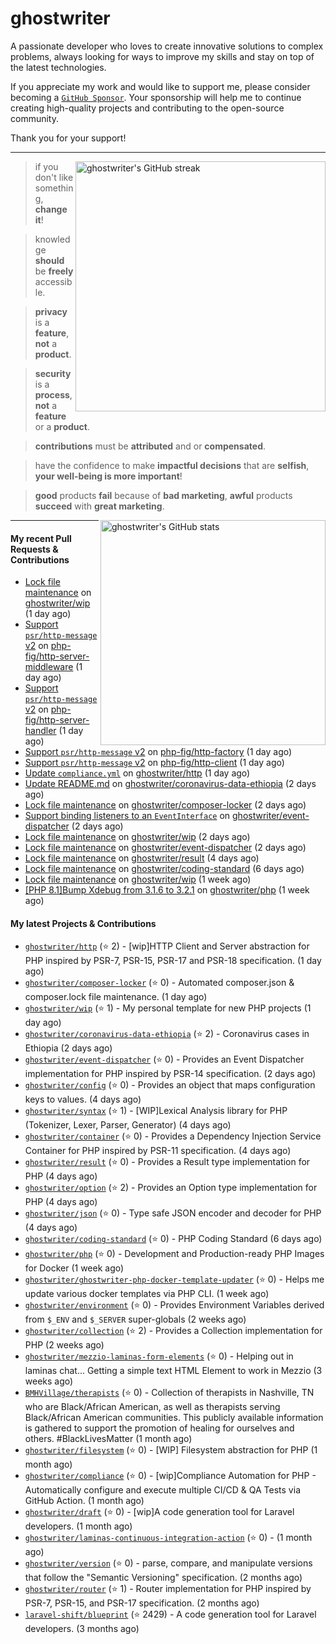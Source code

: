 # ghostwriter

A passionate developer who loves to create innovative solutions to complex problems, always looking for ways to improve my skills and stay on top of the latest technologies.

If you appreciate my work and would like to support me, please consider becoming a [`GitHub Sponsor`](https://github.com/sponsors/ghostwriter). Your sponsorship will help me to continue creating high-quality projects and contributing to the open-source community.

Thank you for your support!

---

<img alt="ghostwriter's GitHub streak" width="400px" align="right" src="https://github-readme-streak-stats.herokuapp.com/?cache_seconds=1800&user=ghostwriter">

> if you don't like something, **change it**!

> knowledge **should** be **freely** accessible.

> **privacy** is a **feature**, **not** a **product**.

> **security** is a **process**, **not** a **feature** or a **product**.

> **contributions** must be **attributed** and or **compensated**.

> have the confidence to make **impactful decisions** that are **selfish**, **your well-being is more important**!

> **good** products **fail** because of **bad marketing**, **awful** products **succeed** with **great marketing**.

<img alt="ghostwriter's GitHub stats" width="360px" align="right" src="https://github-readme-stats.vercel.app/api?cache_seconds=1800&username=ghostwriter&show_icons=true&count_private=true&hide_title=true&hide_rank=true&icon_color=333">

---

#### My recent Pull Requests & Contributions

- [Lock file maintenance](https://github.com/ghostwriter/wip/pull/37) on [ghostwriter/wip](https://github.com/ghostwriter/wip) (1 day ago)
- [Support `psr/http-message` v2](https://github.com/php-fig/http-server-middleware/pull/9) on [php-fig/http-server-middleware](https://github.com/php-fig/http-server-middleware) (1 day ago)
- [Support `psr/http-message` v2](https://github.com/php-fig/http-server-handler/pull/7) on [php-fig/http-server-handler](https://github.com/php-fig/http-server-handler) (1 day ago)
- [Support `psr/http-message` v2](https://github.com/php-fig/http-factory/pull/13) on [php-fig/http-factory](https://github.com/php-fig/http-factory) (1 day ago)
- [Support `psr/http-message` v2](https://github.com/php-fig/http-client/pull/17) on [php-fig/http-client](https://github.com/php-fig/http-client) (1 day ago)
- [Update `compliance.yml`](https://github.com/ghostwriter/http/pull/6) on [ghostwriter/http](https://github.com/ghostwriter/http) (1 day ago)
- [Update README.md](https://github.com/ghostwriter/coronavirus-data-ethiopia/pull/1) on [ghostwriter/coronavirus-data-ethiopia](https://github.com/ghostwriter/coronavirus-data-ethiopia) (2 days ago)
- [Lock file maintenance](https://github.com/ghostwriter/composer-locker/pull/6) on [ghostwriter/composer-locker](https://github.com/ghostwriter/composer-locker) (2 days ago)
- [Support binding listeners to an `EventInterface`](https://github.com/ghostwriter/event-dispatcher/pull/20) on [ghostwriter/event-dispatcher](https://github.com/ghostwriter/event-dispatcher) (2 days ago)
- [Lock file maintenance](https://github.com/ghostwriter/wip/pull/35) on [ghostwriter/wip](https://github.com/ghostwriter/wip) (2 days ago)
- [Lock file maintenance](https://github.com/ghostwriter/event-dispatcher/pull/19) on [ghostwriter/event-dispatcher](https://github.com/ghostwriter/event-dispatcher) (2 days ago)
- [Lock file maintenance](https://github.com/ghostwriter/result/pull/15) on [ghostwriter/result](https://github.com/ghostwriter/result) (4 days ago)
- [Lock file maintenance](https://github.com/ghostwriter/coding-standard/pull/19) on [ghostwriter/coding-standard](https://github.com/ghostwriter/coding-standard) (6 days ago)
- [Lock file maintenance](https://github.com/ghostwriter/wip/pull/34) on [ghostwriter/wip](https://github.com/ghostwriter/wip) (1 week ago)
- [[PHP 8.1]Bump Xdebug from 3.1.6 to 3.2.1](https://github.com/ghostwriter/php/pull/313) on [ghostwriter/php](https://github.com/ghostwriter/php) (1 week ago)

#### My latest Projects & Contributions

- [`ghostwriter/http`](https://github.com/ghostwriter/http) (⭐️ 2) - [wip]HTTP Client and Server abstraction for PHP inspired by PSR-7, PSR-15, PSR-17 and PSR-18 specification. (1 day ago)
- [`ghostwriter/composer-locker`](https://github.com/ghostwriter/composer-locker) (⭐️ 0) - Automated composer.json &amp; composer.lock file maintenance. (1 day ago)
- [`ghostwriter/wip`](https://github.com/ghostwriter/wip) (⭐️ 1) - My personal template for new PHP projects (1 day ago)
- [`ghostwriter/coronavirus-data-ethiopia`](https://github.com/ghostwriter/coronavirus-data-ethiopia) (⭐️ 2) - Coronavirus cases in Ethiopia (2 days ago)
- [`ghostwriter/event-dispatcher`](https://github.com/ghostwriter/event-dispatcher) (⭐️ 0) - Provides an Event Dispatcher implementation for PHP inspired by PSR-14 specification. (2 days ago)
- [`ghostwriter/config`](https://github.com/ghostwriter/config) (⭐️ 0) - Provides an object that maps configuration keys to values. (4 days ago)
- [`ghostwriter/syntax`](https://github.com/ghostwriter/syntax) (⭐️ 1) - [WIP]Lexical Analysis library for PHP (Tokenizer, Lexer, Parser, Generator) (4 days ago)
- [`ghostwriter/container`](https://github.com/ghostwriter/container) (⭐️ 0) - Provides a Dependency Injection Service Container for PHP inspired by PSR-11 specification. (4 days ago)
- [`ghostwriter/result`](https://github.com/ghostwriter/result) (⭐️ 0) - Provides a Result type implementation for PHP (4 days ago)
- [`ghostwriter/option`](https://github.com/ghostwriter/option) (⭐️ 2) - Provides an Option type implementation for PHP (4 days ago)
- [`ghostwriter/json`](https://github.com/ghostwriter/json) (⭐️ 0) - Type safe JSON encoder and decoder for PHP (4 days ago)
- [`ghostwriter/coding-standard`](https://github.com/ghostwriter/coding-standard) (⭐️ 0) - PHP Coding Standard (6 days ago)
- [`ghostwriter/php`](https://github.com/ghostwriter/php) (⭐️ 0) - Development and Production-ready PHP Images for Docker (1 week ago)
- [`ghostwriter/ghostwriter-php-docker-template-updater`](https://github.com/ghostwriter/ghostwriter-php-docker-template-updater) (⭐️ 0) - Helps me update various docker templates via PHP CLI. (1 week ago)
- [`ghostwriter/environment`](https://github.com/ghostwriter/environment) (⭐️ 0) - Provides Environment Variables derived from `$_ENV` and `$_SERVER` super-globals (2 weeks ago)
- [`ghostwriter/collection`](https://github.com/ghostwriter/collection) (⭐️ 2) - Provides a Collection implementation for PHP (2 weeks ago)
- [`ghostwriter/mezzio-laminas-form-elements`](https://github.com/ghostwriter/mezzio-laminas-form-elements) (⭐️ 0) - Helping out in laminas chat... Getting a simple text HTML Element to work in Mezzio (3 weeks ago)
- [`BMHVillage/therapists`](https://github.com/BMHVillage/therapists) (⭐️ 0) - Collection of therapists in Nashville, TN who are Black/African American, as well as therapists serving Black/African American communities. This publicly available information is gathered to support the promotion of healing for ourselves and others. #BlackLivesMatter (1 month ago)
- [`ghostwriter/filesystem`](https://github.com/ghostwriter/filesystem) (⭐️ 0) - [WIP] Filesystem abstraction for PHP (1 month ago)
- [`ghostwriter/compliance`](https://github.com/ghostwriter/compliance) (⭐️ 0) - [wip]Compliance Automation for PHP - Automatically configure and execute multiple CI/CD &amp; QA Tests via GitHub Action. (1 month ago)
- [`ghostwriter/draft`](https://github.com/ghostwriter/draft) (⭐️ 0) - [wip]A code generation tool for Laravel developers. (1 month ago)
- [`ghostwriter/laminas-continuous-integration-action`](https://github.com/ghostwriter/laminas-continuous-integration-action) (⭐️ 0) -  (1 month ago)
- [`ghostwriter/version`](https://github.com/ghostwriter/version) (⭐️ 0) - parse, compare, and manipulate versions that follow the &#34;Semantic Versioning&#34; specification. (2 months ago)
- [`ghostwriter/router`](https://github.com/ghostwriter/router) (⭐️ 1) - Router implementation for PHP inspired by PSR-7, PSR-15, and PSR-17 specification. (2 months ago)
- [`laravel-shift/blueprint`](https://github.com/laravel-shift/blueprint) (⭐️ 2429) - A code generation tool for Laravel developers. (3 months ago)
